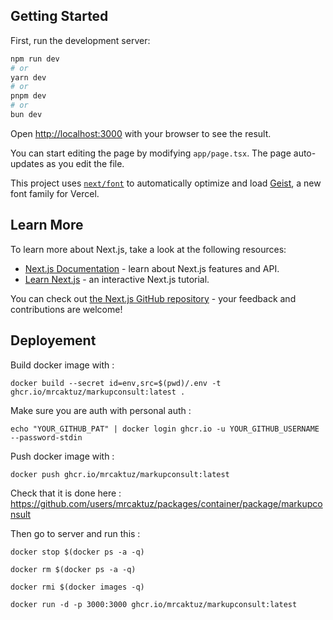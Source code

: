 ## Getting Started

First, run the development server:

```bash
npm run dev
# or
yarn dev
# or
pnpm dev
# or
bun dev
```

Open [http://localhost:3000](http://localhost:3000) with your browser to see the result.

You can start editing the page by modifying `app/page.tsx`. The page auto-updates as you edit the file.

This project uses [`next/font`](https://nextjs.org/docs/app/building-your-application/optimizing/fonts) to automatically optimize and load [Geist](https://vercel.com/font), a new font family for Vercel.

## Learn More

To learn more about Next.js, take a look at the following resources:

- [Next.js Documentation](https://nextjs.org/docs) - learn about Next.js features and API.
- [Learn Next.js](https://nextjs.org/learn) - an interactive Next.js tutorial.

You can check out [the Next.js GitHub repository](https://github.com/vercel/next.js) - your feedback and contributions are welcome!

## Deployement

Build docker image with :

```
docker build --secret id=env,src=$(pwd)/.env -t ghcr.io/mrcaktuz/markupconsult:latest .
```

Make sure you are auth with personal auth :

```
echo "YOUR_GITHUB_PAT" | docker login ghcr.io -u YOUR_GITHUB_USERNAME --password-stdin
```

Push docker image with :

```
docker push ghcr.io/mrcaktuz/markupconsult:latest
```

Check that it is done here : https://github.com/users/mrcaktuz/packages/container/package/markupconsult

Then go to server and run this :

```
docker stop $(docker ps -a -q)
```

```
docker rm $(docker ps -a -q)
```

```
docker rmi $(docker images -q)
```

```
docker run -d -p 3000:3000 ghcr.io/mrcaktuz/markupconsult:latest
```
